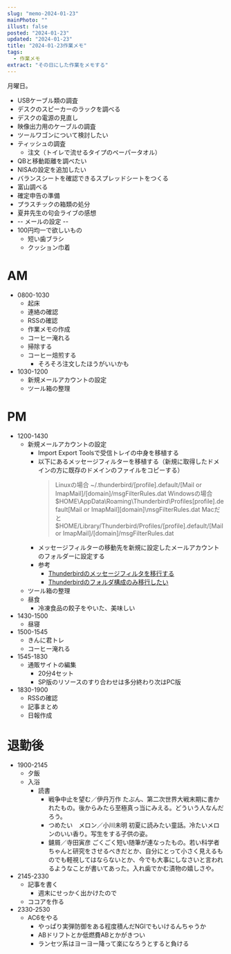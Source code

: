 ```yaml
---
slug: "memo-2024-01-23"
mainPhoto: ""
illust: false
posted: "2024-01-23"
updated: "2024-01-23"
title: "2024-01-23作業メモ"
tags:
  - 作業メモ
extract: "その日にした作業をメモする"
---
```


月曜日。  

- USBケーブル類の調査
- デスクのスピーカーのラックを調べる
- デスクの電源の見直し
- 映像出力用のケーブルの調査
- ツールワゴンについて検討したい
- ティッシュの調査
  - 注文（トイレで流せるタイプのペーパータオル）
- QBと移動距離を調べたい
- NISAの設定を追加したい
- バランスシートを確認できるスプレッドシートをつくる
- 富山調べる
- 確定申告の準備
- プラスチックの箱類の処分
- 夏井先生の句会ライブの感想
- -- メールの設定 --
- 100円均一で欲しいもの
  - 短い歯ブラシ
  - クッション巾着

# AM

- 0800-1030
  - 起床
  - 連絡の確認
  - RSSの確認
  - 作業メモの作成
  - コーヒー淹れる
  - 掃除する
  - コーヒー焙煎する
    - そろそろ注文したほうがいいかも
- 1030-1200
  - 新規メールアカウントの設定
  - ツール箱の整理

# PM

- 1200-1430
  - 新規メールアカウントの設定
    - Import Export Toolsで受信トレイの中身を移植する
    - 以下にあるメッセージフィルターを移植する（新規に取得したドメインの方に既存のドメインのファイルをコピーする）
      > Linuxの場合 
      > ~/.thunderbird/[profile].default/[Mail or ImapMail]/[domain]/msgFilterRules.dat 
      > Windowsの場合   
      > $HOME\AppData\Roaming\Thunderbird\Profiles\[profile].default\[Mail or ImapMail]\[domain]\msgFilterRules.dat 
      > Macだと 
      > $HOME/Library/Thunderbird/Profiles/[profile].default/[Mail or ImapMail]/[domain]/msgFilterRules.dat
    - メッセージフィルターの移動先を新規に設定したメールアカウントのフォルダーに設定する
    - 参考
      - [Thunderbirdのメッセージフィルタを移行する](https://qiita.com/ShotaroImai/items/3d67c5d555d586cf1f38)
      - [Thunderbirdのフォルダ構成のみ移行したい](https://oshiete.goo.ne.jp/qa/7049929.html)
  - ツール箱の整理
  - 昼食
    - 冷凍食品の餃子をやいた、美味しい
- 1430-1500
  - 昼寝
- 1500-1545
  - きんに君トレ
  - コーヒー淹れる
- 1545-1830
  - 通販サイトの編集
    - 20分4セット
    - SP版のリソースのすり合わせは多分終わり次はPC版
- 1830-1900
  - RSSの確認
  - 記事まとめ
  - 日報作成

# 退勤後

- 1900-2145
  - 夕飯
  - 入浴
    - 読書
      - 戦争中止を望む／伊丹万作
        たぶん、第二次世界大戦末期に書かれたもの。後からみたら至極真っ当にみえる。どういう人なんだろう。
      - つめたい　メロン／小川未明
        初夏に読みたい童話。冷たいメロンのいい香り。写生をする子供の姿。
      - 鑢屑／寺田寅彦
        ごくごく短い随筆が連なったもの。若い科学者ちゃんと研究をさせるべきだとか、自分にとって小さく見えるものでも軽視してはならないとか、今でも大事にしなさいと言われるようなことが書いてあった。入れ歯でかむ漬物の嬉しさや。
- 2145-2330
  - 記事を書く
    - 週末にせっかく出かけたので
  - ココアを作る
- 2330-2530
  - AC6をやる
    - やっぱり実弾防御をある程度積んだNGIでもいけるんちゃうか
    - ABドリフトとか低燃費ABとかがきつい
    - ランセツ系はヨーヨー降って楽になろうとすると負ける



      
